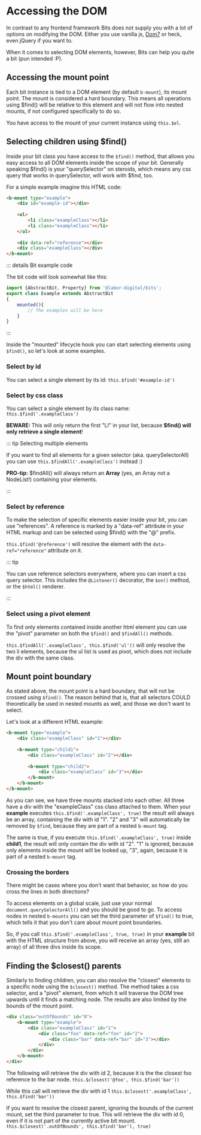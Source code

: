 # Accessing the DOM

In contrast to any frontend framework Bits does not supply you with a lot of options on modifying the DOM. 
Either you use vanilla js, [Dom7](https://www.npmjs.com/package/dom7) or heck, even jQuery if you want to.

When it comes to selecting DOM elements, however, Bits can help you quite a bit (pun intended :P).

## Accessing the mount point
Each bit instance is tied to a DOM element (by default `b-mount`), its mount point. The mount
is considered a hard boundary. This means all operations using $find() will be relative to this element
and will not flow into nested mounts, if not configured specifically to do so.

You have access to the mount of your current instance using `this.$el`. 

## Selecting children using $find()

Inside your bit class you have access to the `$find()` method, that allows you easy access
to all DOM elements inside the scope of your bit. Generally speaking $find() is your "querySelector" on steroids,
which means any css query that works in querySelector, will work with $find, too.

For a simple example imagine this HTML code: 

```html
<b-mount type="example">
    <div id="example-id"></div>
    
    <ul>
        <li class="exampleClass"></li>
        <li class="exampleClass"></li>
    </ul>
    
    <div data-ref="reference"></div>
    <div class="exampleClass"></div>
</b-mount>
```

::: details Bit example code

The bit code will look somewhat like this:

```typescript
import {AbstractBit, Property} from '@labor-digital/bits';
export class Example extends AbstractBit
{
    mounted(){
        // The examples will be here
    }
}
```

:::

Inside the "mounted" lifecycle hook you can start selecting elements using `$find()`, so let's look at some examples.

### Select by id
You can select a single element by its id:
```this.$find('#example-id')```

### Select by css class
You can select a single element by its class name:
```this.$find('.exampleClass')```

**BEWARE:** This will only return the first "LI" in your list, because **$find() will only retrieve a single element**!

::: tip Selecting multiple elements

If you want to find all elements for a given selector (aka. querySelectorAll)
you can use ```this.$findAll('.exampleClass')``` instead :)

**PRO-tip:**
$findAll() will always return an **Array** (yes, an Array not a NodeList!) containing your elements.

:::

### Select by reference
To make the selection of specific elements easier inside your bit, you can use "references".
A reference is marked by a "data-ref" attribute in your HTML markup and can be selected
using $find() with the "@" prefix.

```this.$find('@reference')``` will resolve the element with the `data-ref="reference"` attribute on it.

::: tip

You can use reference selectors everywhere, where you can insert a css query selector.
This includes the `@Listener()` decorator, the `$on()` method, or the `$html()` renderer.

:::

### Select using a pivot element
To find only elements contained inside another html element you can use the "pivot" parameter
on both the `$find()` and `$findAll()` methods.

```this.$findAll('.exampleClass', this.$find('ul'))``` will only resolve the two li elements,
because the ul list is used as pivot, which does not include the div with the same class.

## Mount point boundary 

As stated above, the mount point is a hard boundary, that will not be crossed using `$find()`. 
The reason behind that is, that all selectors COULD theoretically be used in nested mounts as well,
and those we don't want to select. 

Let's look at a different HTML example:

```html
<b-mount type="example">
    <div class="exampleClass" id="1"></div>
    
    <b-mount type="child1">
        <div class="exampleClass" id="2"></div>
        
        <b-mount type="child2">
            <div class="exampleClass" id="3"></div>
        </b-mount>
    </b-mount>
</b-mount>
```

As you can see, we have three mounts stacked into each other. All three have a div with the "exampleClass" css class attached to them.
When your **example** executes ```this.$find('.exampleClass', true)``` the result will always be an array,
containing the div with id "1". "2" and "3" will automatically be removed by `$find`, because they are part of
a nested `b-mount` tag. 

The same is true, if you execute ```this.$find('.exampleClass', true)``` inside **child1**, the result will
only contain the div with id "2". "1" is ignored, because only elements inside the mount will be looked up,
"3", again, because it is part of a nested `b-mount` tag. 

### Crossing the borders

There might be cases where you don't want that behavior, so how do you cross the lines in both directions?

To access elements on a global scale, just use your normal ```document.querySelectorAll()``` and you should be good to go.
To access nodes in nested `b-mounts` you can set the third parameter of `$find()` to true, which tells it that you don't care about mount
point boundaries.

So, if you call ```this.$find('.exampleClass', true, true)``` in your **example** bit with the HTML structure from above,
you will receive an array (yes, still an array) of all three divs inside its scope.

## Finding the $closest() parents

Similarly to finding children, you can also resolve the "closest" elements to a specific node
using the `$closest()` method. The method takes a css selector, and a "pivot" element, from which
it will traverse the DOM tree upwards until it finds a matching node. The results are also
limited by the bounds of the mount point.

```html
<div class="outOfBounds" id="0">
    <b-mount type="example">
        <div class="exampleClass" id="1">
            <div class="foo" data-ref="foo" id="2">
                <div class="bar" data-ref="bar" id="3"></div>
            </div>
        </div>
    </b-mount>
</div>
```

The following will retrieve the div with id 2, because it is the the closest foo reference
to the bar node.
```this.$closest('@foo', this.$find('bar'))```

While this call will retrieve the div with id 1
```this.$closest('.exampleClass', this.$find('bar'))```

If you want to resolve the closest parent, ignoring the bounds of the current mount,
set the third parameter to true. This will retrieve the div with id 0, even if it is not
part of the currently active bit mount.
```this.$closest('.outOfBounds', this.$find('bar'), true)```
